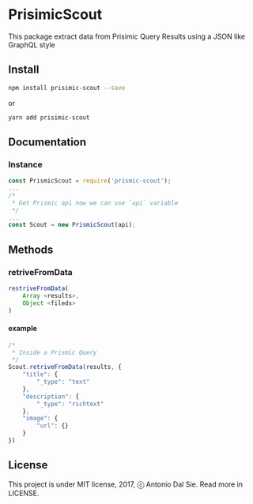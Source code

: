 # PrisimicScout
This package extract data from Prisimic Query Results using a JSON like GraphQL style

## Install

```bash
npm install prisimic-scout --save
```

or

```bash
yarn add prisimic-scout
```

## Documentation

### Instance

```js
const PrismicScout = require('prismic-scout');
...
/*
 * Get Prismic api now we can use `api` variable
 */
...
const Scout = new PrismicScout(api);
```

## Methods

### retriveFromData

```js
restriveFromData(
    Array <results>,
    Object <fileds> 
)
```

#### example

```js
/*
 * Inside a Prismic Query
 */
Scout.retriveFromData(results, {
    "title": {
        "_type": "text"
    },
    "description": {
        "_type": "richtext"
    },
    "image": {
        "url": {}
    }
})
```

## License

This project is under MIT license, 2017, ⓒ Antonio Dal Sie. Read more in LICENSE.
